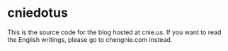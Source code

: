 # cniedotus

This is the source code for the blog hosted at cnie.us. If you want to read the English writings, please go to chengnie.com instead. 